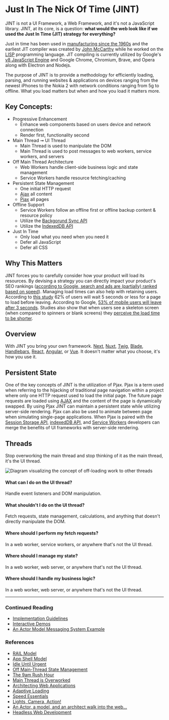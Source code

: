 # Just In The Nick Of Time (JINT)

JINT is not a UI Framework, a Web Framework, and it's not a JavaScript library. JINT, at its core, is a question: **what would the web look like if we used the Just In Time (JIT) strategy for everything?**

Just in time has been used in [manufacturing since the 1960s](https://en.wikipedia.org/wiki/Just-in-time_manufacturing) and the earliest JIT compiler was created by [John McCarthy](https://en.wikipedia.org/wiki/Just-in-time_compilation) while he worked on the [LISP](https://en.wikipedia.org/wiki/Lisp_(programming_language)) programming language. JIT compiling is currently utilized by Google's [v8 JavaScript Engine](https://en.wikipedia.org/wiki/V8_(JavaScript_engine)) and Google Chrome, Chromium, Brave, and Opera along with Electron  and Nodejs.

The purpose of JINT is to provide a methodology for efficiently loading, parsing, and running websites & applications on devices ranging from the newest iPhones to the Nokia 2 with network conditions ranging from 5g to offline. What you load matters but when and how you load it matters more.

## Key Concepts:

- Progressive Enhancement
  - Enhance web components based on users device and network connection
  - Render first, functionality second
- Main Thread ➞ UI Thread
  - Main Thread is used to manipulate the DOM
  - Main Thread is used to post messages to web workers, service workers, and servers
- Off Main Thread Architecture
  - Web Workers handle client-side business logic and state management
  - Service Workers handle resource fetching/caching
- Persistent State Management
  - One initial HTTP request
  - [Ajax](https://developer.mozilla.org/en-US/docs/Web/Guide/AJAX) all content
  - [Pjax](https://pjax.herokuapp.com/) all pages
- Offline Support
  - Service Workers follow an offline first or offline backup content & resource policy
  - Utilize the [Backgorund Sync API](https://developers.google.com/web/updates/2015/12/background-sync)
  - Utilize the [IndexedDB API](https://developers.google.com/web/ilt/pwa/working-with-indexeddb)
- Just In Time
  - Only load what you need when you need it
  - Defer all JavaScript
  - Defer all CSS

## Why This Matters

JINT forces you to carefully consider how your product will load its resources. By devising a strategy you can directly impact your product's SEO rankings ([according to Google, search and ads are (partially) ranked based on speed](https://developers.google.com/web/updates/2018/07/search-ads-speed)). Managing load times can also help with retaining users. According to [this study]((https://www.imperva.com/blog/ecommerce-study/)) 62% of users will wait 5 seconds or less for a page to load before leaving. According to Google, [53% of mobile users will leave after 3 seconds](https://www.thinkwithgoogle.com/marketing-resources/data-measurement/mobile-page-speed-new-industry-benchmarks/). Studies also show that when users see a skeleton screen (when compared to spinners or blank screens) they [perceive the load time to be shorter](https://uxdesign.cc/what-you-should-know-about-skeleton-screens-a820c45a571a).

## Overview

With JINT you bring your own framework. [Next](https://nextjs.org/), [Nuxt](https://nuxtjs.org/), [Twig](https://twig.symfony.com/), [Blade](https://laravel.com/docs/5.8/blade), [Handlebars](https://handlebarsjs.com/), [React](https://reactjs.org/), [Angular](https://angular.io/), or [Vue](https://vuejs.org/). It doesn't matter what you choose, it's how you use it.

## Persistent State

One of the key concepts of JINT is the utilization of Pjax. Pjax is a term used when referring to the hijacking of traditional page navigation within a project where only one HTTP request used to load the initial page. The future page requests are loaded using [AJAX](https://en.wikipedia.org/wiki/Ajax_(programming)) and the content of the page is dynamically swapped. By using Pjax JINT can maintain a persistent state while utilizing server-side rendering. Pjax can also be used to animate between page when simulating single-page applications. When Pjax is paired with the [Session Storage API](https://developer.mozilla.org/en-US/docs/Web/API/Window/sessionStorage), [indexedDB API](https://developer.mozilla.org/en-US/docs/Web/API/IndexedDB_API), and [Service Workers](https://developers.google.com/web/fundamentals/primers/service-workers) developers can merge the benefits of UI frameworks with server-side rendering.

## Threads

Stop overworking the main thread and stop thinking of it as the main thread, it's the UI thread.

![Diagram visualizing the concept of off-loading work to other threads](/images/sharing-the-workload.png)

#### What can I do on the UI thread?
Handle event listeners and DOM manipulation.

#### What shouldn't I do on the UI thread?
Fetch requests, state management, calculations, and anything that doesn't directly manipulate the DOM.

#### Where should I perform my fetch requests?
In a web worker, service workers, or anywhere that's not the UI thread.

#### Where should I manage my state?
In a web worker, web server, or anywhere that's not the UI thread.

#### Where should I handle my business logic?
In a web worker, web server, or anywhere that's not the UI thread.

---

### Continued Reading

- [Implementation Guidelines](https://jintmethod.dev/implementation-guidelines)
- [Interactive Demos](https://examples.jintmethod.dev/)
- [An Actor Model Messaging System Example](https://github.com/jint-method/actor-model-prototype)

### References

- [RAIL Model](https://developers.google.com/web/fundamentals/performance/rail)
- [App Shell Model](https://developers.google.com/web/fundamentals/architecture/app-shell)
- [Idle Until Urgent](https://philipwalton.com/articles/idle-until-urgent/)
- [Off Main-Thread State Management](https://dassur.ma/things/react-redux-comlink/)
- [The 9am Rush Hour](https://dassur.ma/things/the-9am-rush-hour/)
- [Main Thread is Overworked](https://youtu.be/7Rrv9qFMWNM)
- [Architecting Web Applications](https://youtu.be/Vg60lf92EkM)
- [Adaptive Loading](https://youtu.be/puUPpVrIRkc)
- [Speed Essentials](https://youtu.be/reztLS3vomE)
- [Lights, Camera, Action!](https://dassur.ma/things/lights-camera-action/)
- [An Actor, a model, and an architect walk into the web...](https://dassur.ma/things/actormodel/)
- [Headless Web Development](https://dassur.ma/things/headless-web-development/)
